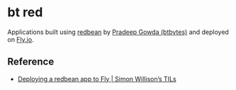 # bt red

Applications built using [redbean](https://redbean.dev) by [Pradeep Gowda (btbytes)](https://www.btbytes.com/)
and deployed on [Fly.io](https://fly.io).


## Reference

- [Deploying a redbean app to Fly | Simon Willison’s TILs](https://til.simonwillison.net/fly/redbean-on-fly)
